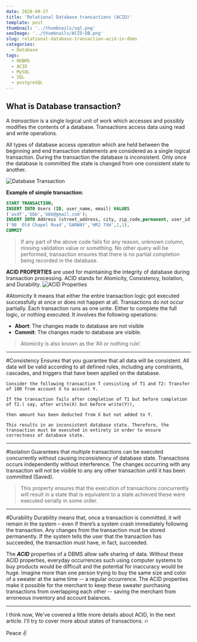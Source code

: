 ```yaml
---
date: 2020-09-27
title: 'Relational Database transactions (ACID)'
template: post
thumbnail: '../thumbnails/sql.png'
seoImage: '../thumbnails/ACID-DB.png'
slug: relational-database-transaction-acid-in-dbms
categories:
  - Database
tags:
  - RDBMS
  - ACID
  - MySQL
  - SQL
  - postgreSQL
---
```

## What is Database transaction?
 A _transaction_ is a single logical unit of work which accesses and possibly modifies the contents of a database. Transactions access data using read and write operations.

 All types of database access operation which are held between the beginning and end transaction statements are considered as a single logical transaction. During the transaction the database is inconsistent. Only once the database is committed the state is changed from one consistent state to another.

![Database Transaction ](https://www.guru99.com/images/1/100518_0500_DBMSTransac1.png)

**Example of simple transaction:**
```sql
START TRANSACTION;
INSERT INTO Users (ID, user_name, email) VALUES
('asdf','bbb','bbb@gmail.com');
INSERT INTO Address (street_address, city, zip_code,permanent, user_id) VALUES
('98  Old Chapel Road','GARWAY','HR2 7XH',1,1),
COMMIT
```
> If any part of the above code fails for any reason, unknown column, missing validation value or something. No other query will be performed, transaction ensures that there is no partial completion being recorded in the database.

**ACID PROPERTIES** are used for maintaining the integrity of database during transaction processing. ACID stands for Atomicity, Consistency, Isolation, and Durability.
![ACID Properties](https://user-images.githubusercontent.com/17949497/94364437-779aeb00-00c9-11eb-9743-fe0a769150a6.png)

#Atomicity
It means that either the entire transaction logic got executed successfully at once or does not happen at all. Transactions do not occur partially. Each transaction runs as one unite. Either to complete the full logic, or nothing executed. It involves the following operations:
 - **Abort**: The changes made to database are not visible 
 - **Commit**: The changes made to database are visible.
> Atomicity is also known as the ‘All or nothing rule’.

--------------
#Consistency 
Ensures that you guarantee that all data will be consistent. All data will be valid according to all defined rules, including any constraints, cascades, and triggers that have been applied on the database.

```example
Consider the following transaction T consisting of T1 and T2: Transfer of 100 from account X to account Y.

If the transaction fails after completion of T1 but before completion of T2.( say, after write(X) but before write(Y)), 

then amount has been deducted from X but not added to Y.

This results in an inconsistent database state. Therefore, the transaction must be executed in entirety in order to ensure correctness of database state.
 ```
--------------
#Isolation
Guarantees that multiple transactions can be executed concurrently without causing inconsistency of database state. Transactions occurs independently without interference. The changes occurring with any transaction will not be visible to any any other transaction until it has been committed (Saved).
> This property ensures that the execution of transactions concurrently will result in a state that is equivalent to a state achieved these were executed serially in some order.
--------------
#Durability
Durability means that, once a transaction is committed, it will remain in the system – even if there’s a system crash immediately following the transaction. Any changes from the transaction must be stored permanently. If the system tells the user that the transaction has succeeded, the transaction must have, in fact, succeeded.

The **_ACID_** properties of a DBMS allow safe sharing of data. Without these ACID properties, everyday occurrences such using computer systems to buy products would be difficult and the potential for inaccuracy would be huge. Imagine more than one person trying to buy the same size and color of a sweater at the same time -- a regular occurrence. The ACID properties make it possible for the merchant to keep these sweater purchasing transactions from overlapping each other -- saving the merchant from erroneous inventory and account balances.

--------------

I think now, We've covered a little more details about ACID, In the next article. I'll try to cover more about states of transactions. 🔥

Peace ✌️

